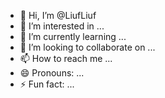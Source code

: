 - 👋 Hi, I’m @LiufLiuf
- 👀 I’m interested in ...
- 🌱 I’m currently learning ...
- 💞️ I’m looking to collaborate on ...
- 📫 How to reach me ...
- 😄 Pronouns: ...
- ⚡ Fun fact: ...

<!---
LiufLiuf/LiufLiuf is a ✨ special ✨ repository because its `README.md` (this file) appears on your GitHub profile.
You can click the Preview link to take a look at your changes.
--->
